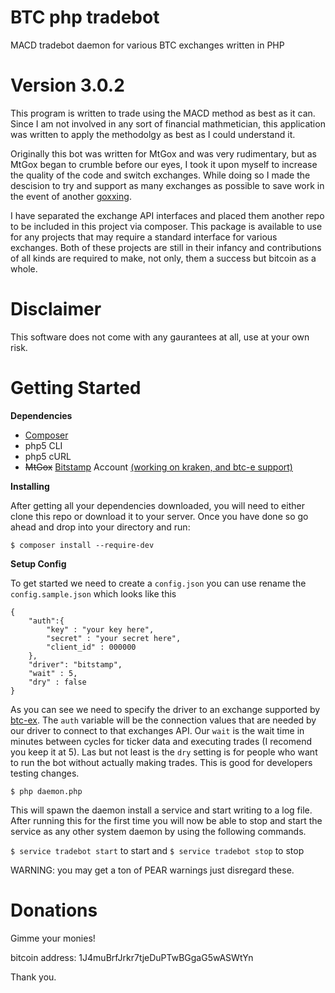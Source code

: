 BTC php tradebot
==================

MACD tradebot daemon for various BTC exchanges written in PHP

Version 3.0.2
===========

This program is written to trade using the MACD method as best as it can. Since I am not involved in any sort
of financial mathmetician, this application was written to apply the methodolgy as best as I could understand it.

Originally this bot was written for MtGox and was very rudimentary, but as MtGox began to crumble before our eyes, I took it upon myself
to increase the quality of the code and switch exchanges. While doing so I made the descision to try and support as many
exchanges as possible to save work in the event of another [goxxing](http://www.urbandictionary.com/define.php?term=goxxed).

I have separated the exchange API interfaces and placed them another repo to be included in this project via composer. This package is 
available to use for any projects that may require a standard interface for various exchanges. Both of these projects are still in 
their infancy and contributions of all kinds are required to make, not only, them a success but bitcoin as a whole.

Disclaimer
==========

This software does not come with any gaurantees at all, use at your own risk.


Getting Started
===============

__Dependencies__
* [Composer](https://getcomposer.org/) 
* php5 CLI
* php5 cURL
* ~~MtGox~~ [Bitstamp](https://www.bitstamp.net) Account [(working on kraken, and btc-e support)](https://github.com/theD1360/btc-ex)

__Installing__

After getting all your dependencies downloaded, you will need to either clone this repo or download it to your server.
Once you have done so go ahead and drop into your directory and run:

`$ composer install --require-dev`


__Setup Config__

To get started we need to create a `config.json` you can use rename the `config.sample.json` which looks like this

```
{
	"auth":{
		"key" : "your key here",
		"secret" : "your secret here",
		"client_id" : 000000	
	},
	"driver": "bitstamp",
	"wait" : 5,
	"dry" : false
}

```

As you can see we need to specify the driver to an exchange supported by [btc-ex](https://github.com/theD1360/btc-ex). The `auth` 
variable will be the connection values that are needed by our driver to connect to that exchanges API. 
Our `wait` is the wait time in minutes between cycles for ticker data and executing trades (I recomend you keep it at 5). 
Las but not least is the `dry` setting is for people who want to run the bot without actually making trades. This is good for developers testing changes.

`$ php daemon.php`

This will spawn the daemon install a service and start writing to a log file. After running this for the first time 
you will now be able to stop and start the service as any other system daemon by using the following commands.

`$ service tradebot start`
to start
and
`$ service tradebot stop`
to stop

WARNING: you may get a ton of PEAR warnings just disregard these. 

Donations
=========

Gimme your monies!

bitcoin address: 1J4muBrfJrkr7tjeDuPTwBGgaG5wASWtYn

Thank you.
